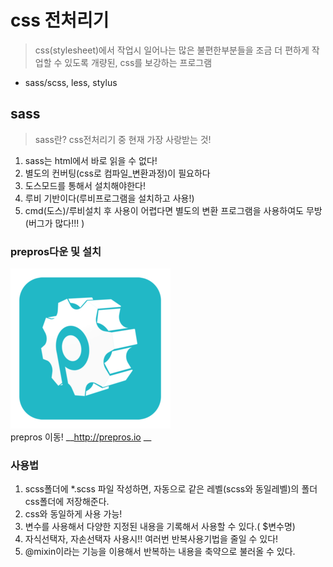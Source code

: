 # css 전처리기
>css(stylesheet)에서 작업시 일어나는 많은 불편한부분들을 조금 더 편하게 작업할 수 있도록 개량된, css를 보강하는 프로그램
- sass/scss, less, stylus

## sass
>sass란? css전처리기 중 현재 가장 사랑받는 것!

1. sass는 html에서 바로 읽을 수 없다!
2. 별도의 컨버팅(css로 컴파일_변환과정)이 필요하다
3. 도스모드를 통해서 설치해야한다!
4. 루비 기반이다(루비프로그램을 설치하고 사용!)
5. cmd(도스)/루비설치 후 사용이 어렵다면 별도의 변환 프로그램을 사용하여도 무방(버그가 많다!!! )

### prepros다운 및 설치
![GitHub Logo](./img/md_img/prepros.png)  
prepros 이동!  __http://prepros.io __

### 사용법
1. scss폴더에 *.scss 파일 작성하면, 자동으로 같은 레벨(scss와 동일레벨)의 폴더 css폴더에 저장해준다.
1. css와 동일하게 사용 가능!  
1. 변수를 사용해서 다양한 지정된 내용을 기록해서 사용할 수 있다.( $변수명)
1. 자식선택자, 자손선택자 사용시!! 여러번 반복사용기법을 줄일 수 있다!
1. @mixin이라는 기능을 이용해서 반복하는 내용을 축약으로 불러올 수 있다.














